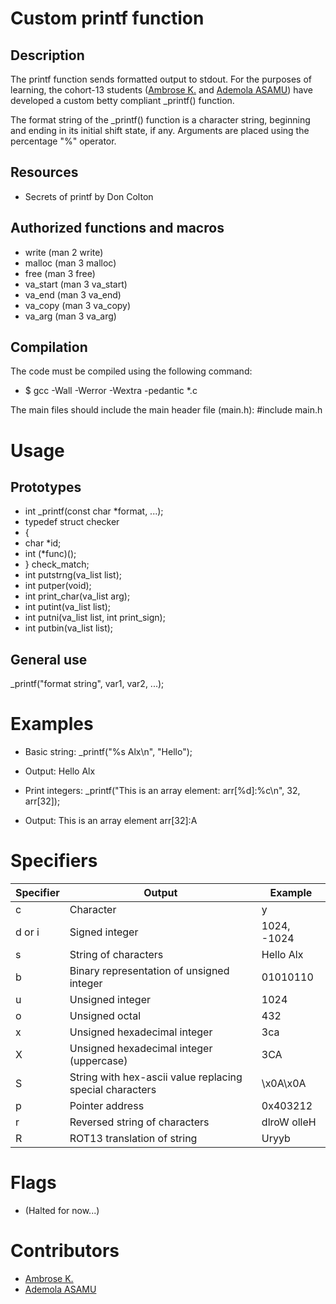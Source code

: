 # Custom printf function

## Description
The printf function sends formatted output to stdout. For the purposes of learning, the cohort-13 students ([Ambrose K.](https://github.com/Ambrosekol "Learn about Ambrose!") and [Ademola ASAMU](https://github.com/AdemolaAsamu "Learn about Ademola!")) have developed a custom betty compliant _printf() function.

The format string of the _printf() function is a character string, beginning and ending in its initial shift state, if any. Arguments are placed using the percentage "%" operator.

## Resources
- Secrets of printf by Don Colton

## Authorized functions and macros
- write (man 2 write)
- malloc (man 3 malloc)
- free (man 3 free)
- va_start (man 3 va_start)
- va_end (man 3 va_end)
- va_copy (man 3 va_copy)
- va_arg (man 3 va_arg)

## Compilation
The code must be compiled using the following command:

- $ gcc -Wall -Werror -Wextra -pedantic *.c

The main files should include the main header file (main.h): #include main.h

# Usage

## Prototypes

- int _printf(const char *format, ...);
- typedef struct checker
- {
-	 char *id;
-	 int (*func)();
- } check_match;
- int putstrng(va_list list);
- int putper(void);
- int print_char(va_list arg);
- int putint(va_list list);
- int putni(va_list list, int print_sign);
- int putbin(va_list list);

## General use

_printf("format string", var1, var2, ...);

# Examples
- Basic string: _printf("%s Alx\n", "Hello");
- Output: Hello Alx

- Print integers: _printf("This is an array element: arr[%d]:%c\n", 32, arr[32]);
- Output: This is an array element arr[32]:A

# Specifiers

| Specifier	    | Output    | Example   |
| ------------ | ------------ | ---------- |
| c	    | Character	    | y |
| d or i	| Signed integer	| 1024, -1024  |
| s	| String of characters	| Hello Alx |
| b	| Binary representation of unsigned integer	| 01010110 |
| u	| Unsigned integer	| 1024 |
| o	| Unsigned octal	| 432 |
| x	| Unsigned hexadecimal integer	| 3ca |
| X	| Unsigned hexadecimal integer (uppercase)	| 3CA |
| S	| String with hex-ascii value replacing special characters	| \x0A\x0A |
| p	| Pointer address	| 0x403212 |
| r	| Reversed string of characters	| dlroW olleH |
| R	| ROT13 translation of string	| Uryyb |

# Flags
- (Halted for now...)

# Contributors
- [Ambrose K.](https://github.com/Ambrosekol "Learn about Ambrose!")
- [Ademola ASAMU](https://github.com/AdemolaAsamu "Learn about Ademola!")